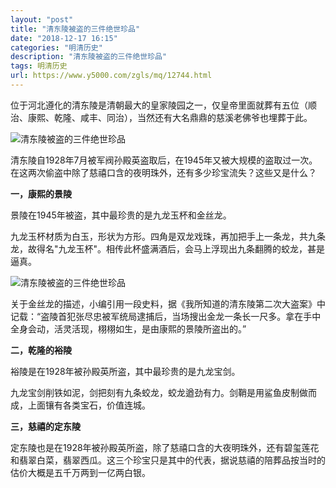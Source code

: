 ```yaml
---
layout: "post"
title: "清东陵被盗的三件绝世珍品"
date: "2018-12-17 16:15"
categories: "明清历史"
description: "清东陵被盗的三件绝世珍品"
tags: 明清历史
url: https://www.y5000.com/zgls/mq/12744.html
---
```






位于河北遵化的清东陵是清朝最大的皇家陵园之一，仅皇帝里面就葬有五位（顺治、康熙、乾隆、咸丰、同治），当然还有大名鼎鼎的慈溪老佛爷也埋葬于此。

![清东陵被盗的三件绝世珍品](/uploads/allimg/170208/6-1F20Q55440213.JPG)

清东陵自1928年7月被军阀孙殿英盗取后，在1945年又被大规模的盗取过一次。在这两次偷盗中除了慈禧口含的夜明珠外，还有多少珍宝流失？这些又是什么？

**一，康熙的景陵**

景陵在1945年被盗，其中最珍贵的是九龙玉杯和金丝龙。

九龙玉杯材质为白玉，形状为方形。四角是双龙戏珠，再加把手上一条龙，共九条龙，故得名"九龙玉杯"。相传此杯盛满酒后，会马上浮现出九条翻腾的蛟龙，甚是逼真。

![清东陵被盗的三件绝世珍品](/uploads/allimg/170208/6-1F20Q5551L51.JPG)

关于金丝龙的描述，小编引用一段史料，据《我所知道的清东陵第二次大盗案》中记载：“盗陵首犯张尽忠被军统局逮捕后，当场搜出金龙一条长一尺多。拿在手中全身会动，活灵活现，栩栩如生，是由康熙的景陵所盗出的。”

**二，乾隆的裕陵**

裕陵是在1928年被孙殿英所盗，其中最珍贵的是九龙宝剑。

九龙宝剑削铁如泥，剑把刻有九条蛟龙，蛟龙遒劲有力。剑鞘是用鲨鱼皮制做而成，上面镶有各类宝石，价值连城。

**三，慈禧的定东陵**

定东陵也是在1928年被孙殿英所盗，除了慈禧口含的大夜明珠外，还有碧玺莲花和翡翠白菜，翡翠西瓜。这三个珍宝只是其中的代表，据说慈禧的陪葬品按当时的估价大概是五千万两到一亿两白银。
